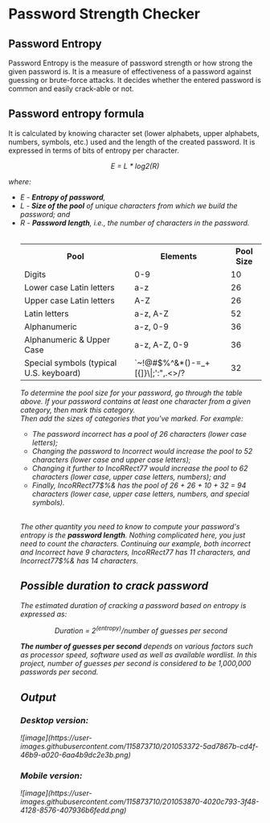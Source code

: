 <h1>Password Strength Checker</h1>

<h2>Password Entropy</h2>
<p>
  Password Entropy is the measure of password strength or how strong the given password is. It is a measure of effectiveness of a password against guessing or brute-force attacks. It decides whether the entered password is common and easily crack-able or not.
</p>
<h2>Password entropy formula</h2>
<p>
  It is calculated by knowing character set (lower alphabets, upper alphabets, numbers, symbols, etc.) used and the length of the created password. It is expressed in terms of bits of entropy per character.
<p>
<p align='center'><em>E = L * log2(R)<em></p>
where:
<ul>
<li>
  <em>E</em> - <strong>Entropy of password</strong>,
</li>
<li>
  <em>L</em> - <strong>Size of the pool</strong> of unique characters from which we build the password; and
</li>
<li>
  <em>R</em> - <strong>Password length</strong>, i.e., the number of characters in the password.
</li>
<br>
<table>
  <tr>
    <th>Pool</th><th>Elements</th><th>Pool Size</th>
  </tr>
  <tr>
    <td>Digits</td><td>0-9</td><td>10</td>
  </tr>
  <tr>
    <td>Lower case Latin letters</td><td>a-z</td><td>26</td>
  </tr>
  <tr>
    <td>Upper case Latin letters</td><td>A-Z</td><td>26</td>
  </tr>
  <tr>
    <td>Latin letters</td><td>a-z, A-Z</td><td>52</td>
  </tr>
  <tr>
    <td>Alphanumeric</td><td>a-z, 0-9</td><td>36</td>
  </tr>
  <tr>
    <td>Alphanumeric & Upper Case</td><td>a-z, A-Z, 0-9</td><td>36</td>
  </tr>
  <tr>
    <td>Special symbols (typical U.S. keyboard)</td><td>`~!@#$%^&*()-=_+[{]}\|;':",.<>/?</td><td>32</td>
  </tr>
</table>
<p>
  To determine the pool size for your password, go through the table above. If your password contains at least one character from a given category, then mark this category.<br>
  Then add the sizes of categories that you've marked. For example:
</p>
<ul>
  <li>The password incorrect has a pool of 26 characters (lower case letters);</li>
  <li>Changing the password to Incorrect would increase the pool to 52 characters (lower case and upper case letters);</li>
  <li>Changing it further to IncoRRect77 would increase the pool to 62 characters (lower case, upper case letters, numbers); and</li>
  <li>Finally, IncoRRect77$%& has the pool of 26 + 26 + 10 + 32 = 94 characters (lower case, upper case letters, numbers, and special symbols).</li>
</ul><br>
<p>
  The other quantity you need to know to compute your password's entropy is the <strong>password length</strong>. Nothing complicated here, you just need to count the characters. Continuing our example, both <em>incorrect</em> and <em>Incorrect</em> have 9 characters, <em>IncoRRect77</em> has 11 characters, and <em>Incorrect77$%&</em> has 14 characters.
</p>
<h2>Possible duration to crack password</h2>
<p>The estimated duration of cracking a password based on entropy is expressed as:<p>
<p align='center'><em>Duration = 2<sup>(entropy)</sup>/number of guesses per second</em></p>
<p>
  <strong>The number of guesses per second</strong> depends on various factors such as processor speed, software used as well as available wordlist. In this project, number of guesses per second is considered to be <em>1,000,000 passwords per second</em>.
</p>
<h2>Output</h2>
<h3>Desktop version:</h3>
![image](https://user-images.githubusercontent.com/115873710/201053372-5ad7867b-cd4f-46b9-a020-6aa4b9dc2e3b.png)
<h3>Mobile version:</h3>
![image](https://user-images.githubusercontent.com/115873710/201053870-4020c793-3f48-4128-8576-407936b6fedd.png)
